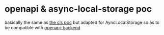 openapi & async-local-storage poc
=================================

basically the same as [the cls
poc](https://github.com/dradetsky/poc-for-cont-loc-storage) but adapted for
AyncLocalStorage so as to be compatible with
[openapi-backend](https://github.com/anttiviljami/openapi-backend)
